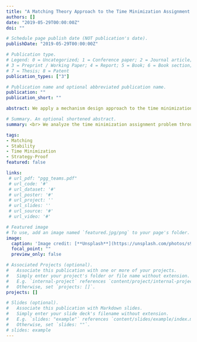 ```yaml
---
title: "A Matching Theory Approach to the Time Minimization Assignment Problem."
authors: []
date: "2019-05-29T00:00:00Z"
doi: ""

# Schedule page publish date (NOT publication's date).
publishDate: "2019-05-29T00:00:00Z"

# Publication type.
# Legend: 0 = Uncategorized; 1 = Conference paper; 2 = Journal article;
# 3 = Preprint / Working Paper; 4 = Report; 5 = Book; 6 = Book section;
# 7 = Thesis; 8 = Patent
publication_types: ["3"]

# Publication name and optional abbreviated publication name.
publication: ""
publication_short: ""

abstract: We apply a mechanism design approach to the time minimization assignment problem studied in the operations research literature. A group of workers is to be assigned to tasks. Workers have preferences over tasks as well as scores that determine their compatibility with the tasks. Tasks have a priority schedule that is dependent on the workers’ scores. We introduce a notion of time taken to complete a task based on the weakest link principle and use the metric of time minimization as a means of comparison. We look at existing matching mechanisms and compare how they perform in terms of notions of stability and time minimization. We find inconclusive evidence of a particular mechanism outperforming the others in this regard

# Summary. An optional shortened abstract.
summary: <br> We analyze the time minimization assignment problem through the lens of matching theory to incorporate notions of stability. We find inconclusive evidence of any particular mechanism outperforming any others.

tags:
- Matching
- Stability
- Time Minimization
- Strategy-Proof
featured: false

links:
 # url_pdf: "pgg_teams.pdf"
 # url_code: '#'
 # url_dataset: '#'
 # url_poster: '#'
 # url_project: ''
 # url_slides: ''
 # url_source: '#'
 # url_video: '#'

# Featured image
# To use, add an image named `featured.jpg/png` to your page's folder.
image:
  caption: 'Image credit: [**Unsplash**](https://unsplash.com/photos/s9CC2SKySJM)'
  focal_point: ""
  preview_only: false

# Associated Projects (optional).
#   Associate this publication with one or more of your projects.
#   Simply enter your project's folder or file name without extension.
#   E.g. `internal-project` references `content/project/internal-project/index.md`.
#   Otherwise, set `projects: []`.
projects: []

# Slides (optional).
#   Associate this publication with Markdown slides.
#   Simply enter your slide deck's filename without extension.
#   E.g. `slides: "example"` references `content/slides/example/index.md`.
#   Otherwise, set `slides: ""`.
# slides: example
---
```

